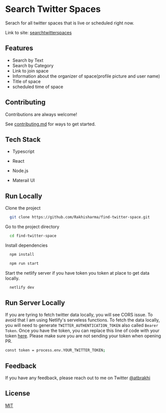 # Search Twitter Spaces

Serach for all twitter spaces that is live or scheduled right now.

Link to site: [searchtwitterspaces](https://searchtwitterspaces.com/)

## Features

-   Search by Text
-   Search by Category
-   Link to join space
-   Information about the organizer of space(profile picture and user name)
-   Title of space
-   scheduled time of space

## Contributing

Contributions are always welcome!

See [contributing.md](https://github.com/Rakhisharma/find-twitter-space/blob/main/CONTRIBUTING.md) for ways to get started.

## Tech Stack

-   Typescript

-   React

-   Node.js

-   Materail UI

## Run Locally

Clone the project

```bash
  git clone https://github.com/Rakhisharma/find-twitter-space.git
```

Go to the project directory

```bash
  cd find-twitter-space
```

Install dependencies

```bash
  npm install
```

```bash
  npm run start
```

Start the netlify server if you have token you token at place to get data locally.

```bash
  netlify dev
```

## Run Server Locally

If you are tyring to fetch twitter data locally, you will see CORS issue. To avoid that I am using Netlify's serveless functions. To fetch the data locally, you will need to generate `TWITTER_AUTHENTICATION_TOKEN` also called `Bearer Token`. Once you have the token, you can replace this line of code with your token [here](https://github.com/Rakhisharma/find-twitter-space/blob/1f53be77e3710bca534cf7fb3bcc801b9665115a/functions/node-fetch/node-fetch.js#L3). Please make sure you are not sending your token when opening PR.

```bash
const token = process.env.YOUR_TWITTER_TOKEN;
```

## Feedback

If you have any feedback, please reach out to me on Twitter [@atbrakhi](https://twitter.com/atbrakhi)

## License

[MIT](https://github.com/Rakhisharma/find-twitter-space/blob/main/LICENCE)
